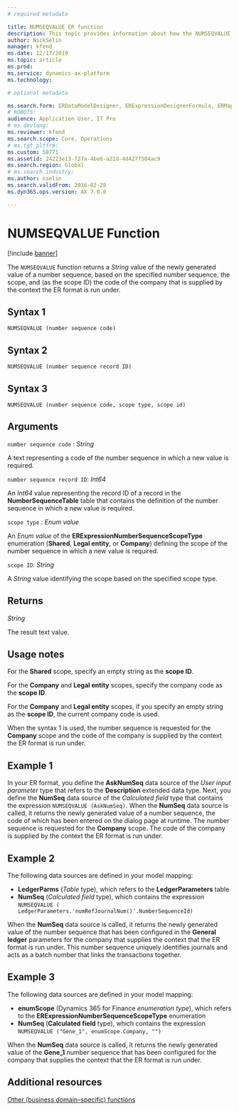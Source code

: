 ```yaml
---
# required metadata

title: NUMSEQVALUE ER function
description: This topic provides information about how the NUMSEQVALUE ER function is used.
author: NickSelin
manager: kfend
ms.date: 12/17/2019
ms.topic: article
ms.prod: 
ms.service: dynamics-ax-platform
ms.technology: 

# optional metadata

ms.search.form: ERDataModelDesigner, ERExpressionDesignerFormula, ERMappedFormatDesigner, ERModelMappingDesigner
# ROBOTS: 
audience: Application User, IT Pro
# ms.devlang: 
ms.reviewer: kfend
ms.search.scope: Core, Operations
# ms.tgt_pltfrm: 
ms.custom: 58771
ms.assetid: 24223e13-727a-4be6-a22d-4d427f504ac9
ms.search.region: Global
# ms.search.industry: 
ms.author: nselin
ms.search.validFrom: 2016-02-28
ms.dyn365.ops.version: AX 7.0.0

---
```


# <a name="NUMSEQVALUE">NUMSEQVALUE Function</a>

[!include [banner](../includes/banner.md)]

The `NUMSEQVALUE` function returns a *String* value of the newly generated value of a number sequence, based on the specified number sequence, the scope, and (as the scope ID) the code of the company that is supplied by the context the ER format is run under.

## Syntax 1

```
NUMSEQVALUE (number sequence code)
```

## Syntax 2

```
NUMSEQVALUE (number sequence record ID)
```

## Syntax 3

```
NUMSEQVALUE (number sequence code, scope type, scope id)
```

## Arguments

`number sequence code` : *String*

A text representing a code of the number sequence in which a new value is required.

`number sequence record ID`: *Int64*

An *Int64* value representing the record ID of a record in the **NumberSequenceTable** table that contains the definition of the number sequence in which a new value is required.

`scope type` : *Enum value*

An *Enum value* of the **ERExpressionNumberSequenceScopeType** enumeration (**Shared**, **Legal entity**, or **Company**) defining the scope of the number sequence in which a new value is required.

`scope ID`: *String*

A *String* value identifying the scope based on the specified scope type.

## Returns

*String*

The result text value.

## Usage notes

For the **Shared** scope, specify an empty string as the **scope ID**.

For the **Company** and **Legal entity** scopes, specify the company code as the **scope ID**.

For the **Company** and **Legal entity** scopes, if you specify an empty string as the **scope ID**, the current company code is used.

When the syntax 1 is used, the number sequence is requested for the **Company** scope and the code of the company is supplied by the context the ER format is run under.

## Example 1

In your ER format, you define the **AskNumSeq** data source of the *User input parameter* type that refers to the **Description** extended data type. Next, you define the **NumSeq** data source of the *Calculated field* type that contains the expression `NUMSEQVALUE (AskNumSeq)`. When the **NumSeq** data source is called, it returns the newly generated value of a number sequence, the code of which has been entered on the dialog page at runtime. The number sequence is requested for the **Company** scope. The code of the company is supplied by the context the ER format is run under.

## Example 2

The following data sources are defined in your model mapping:

-   **LedgerParms** (*Table* type), which refers to the **LedgerParameters** table
-   **NumSeq** (*Calculated field* type), which contains the expression `NUMSEQVALUE ( LedgerParameters.'numRefJournalNum()'.NumberSequenceId)`

When the **NumSeq** data source is called, it returns the newly generated value of the number sequence that has been configured in the **General ledger** parameters for the company that supplies the context that the ER format is run
under. This number sequence uniquely identifies journals and acts as a batch number that links the transactions together.

## Example 3

The following data sources are defined in your model mapping:

-   **enumScope** (Dynamics 365 for Finance *enumeration type*), which refers to the **ERExpressionNumberSequenceScopeType** enumeration
-   **NumSeq** (**Calculated field** type), which contains the expression `NUMSEQVALUE ("Gene_1", enumScope.Company, "")`

When the **NumSeq** data source is called, it returns the newly generated value of the **Gene_1** number sequence that has been configured for the company that supplies the context that the ER format is run under.

## Additional resources

[Other (business domain–specific) functions](er-functions-category-other.md)
